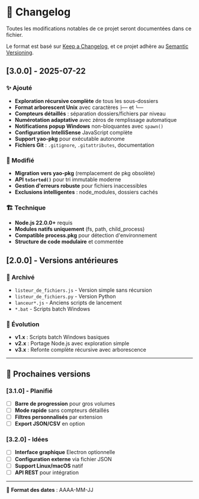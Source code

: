 # 📝 Changelog

Toutes les modifications notables de ce projet seront documentées dans ce fichier.

Le format est basé sur [Keep a Changelog](https://keepachangelog.com/fr/1.0.0/),
et ce projet adhère au [Semantic Versioning](https://semver.org/spec/v2.0.0.html).

## [3.0.0] - 2025-07-22

### ✨ Ajouté
- **Exploration récursive complète** de tous les sous-dossiers
- **Format arborescent Unix** avec caractères `├──` et `└──`
- **Compteurs détaillés** : séparation dossiers/fichiers par niveau
- **Numérotation adaptative** avec zéros de remplissage automatique
- **Notifications popup Windows** non-bloquantes avec `spawn()`
- **Configuration IntelliSense** JavaScript complète
- **Support yao-pkg** pour exécutable autonome
- **Fichiers Git** : `.gitignore`, `.gitattributes`, documentation

### 🔄 Modifié
- **Migration vers yao-pkg** (remplacement de pkg obsolète)
- **API `toSorted()`** pour tri immutable moderne
- **Gestion d'erreurs robuste** pour fichiers inaccessibles
- **Exclusions intelligentes** : node_modules, dossiers cachés

### 🏗️ Technique
- **Node.js 22.0.0+** requis
- **Modules natifs uniquement** (fs, path, child_process)
- **Compatible process.pkg** pour détection d'environnement
- **Structure de code modulaire** et commentée

## [2.0.0] - Versions antérieures

### 📁 Archivé
- `listeur_de_fichiers.js` - Version simple sans récursion
- `listeur_de_fichiers.py` - Version Python
- `lanceur*.js` - Anciens scripts de lancement
- `*.bat` - Scripts batch Windows

### 🔄 Évolution
- **v1.x** : Scripts batch Windows basiques
- **v2.x** : Portage Node.js avec exploration simple
- **v3.x** : Refonte complète récursive avec arborescence

---

## 🎯 Prochaines versions

### [3.1.0] - Planifié
- [ ] **Barre de progression** pour gros volumes
- [ ] **Mode rapide** sans compteurs détaillés
- [ ] **Filtres personnalisés** par extension
- [ ] **Export JSON/CSV** en option

### [3.2.0] - Idées
- [ ] **Interface graphique** Electron optionnelle
- [ ] **Configuration externe** via fichier JSON
- [ ] **Support Linux/macOS** natif
- [ ] **API REST** pour intégration

---
📅 **Format des dates** : AAAA-MM-JJ
